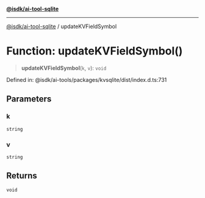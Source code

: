 [**@isdk/ai-tool-sqlite**](../README.md)

***

[@isdk/ai-tool-sqlite](../globals.md) / updateKVFieldSymbol

# Function: updateKVFieldSymbol()

> **updateKVFieldSymbol**(`k`, `v`): `void`

Defined in: @isdk/ai-tools/packages/kvsqlite/dist/index.d.ts:731

## Parameters

### k

`string`

### v

`string`

## Returns

`void`
